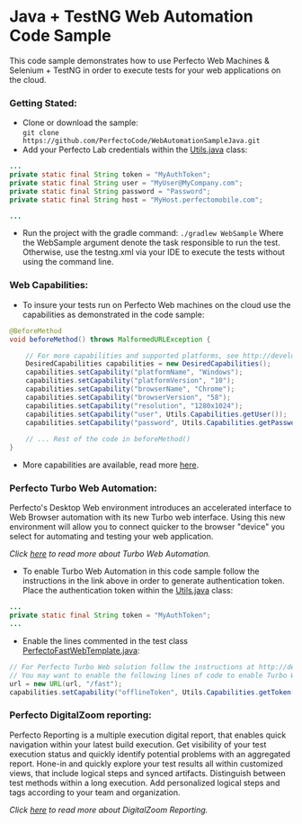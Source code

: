 # Java + TestNG Web Automation Code Sample

This code sample demonstrates how to use Perfecto Web Machines & Selenium + TestNG in order to execute tests 
for your web applications on the cloud. 

### Getting Stated: 
- Clone or download the sample:<br/> `git clone https://github.com/PerfectoCode/WebAutomationSampleJava.git`
- Add your Perfecto Lab credentials within the [Utils.java](src/test/java/Utils.java) class:
```Java
...
private static final String token = "MyAuthToken";
private static final String user = "MyUser@MyCompany.com";
private static final String password = "Password";
private static final String host = "MyHost.perfectomobile.com";

... 

```
- Run the project with the gradle command: `./gradlew WebSample` Where the WebSample argument denote the task responsible to run the test.
Otherwise, use the testng.xml via your IDE to execute the tests without using the command line. 

### Web Capabilities: 

- To insure your tests run on Perfecto Web machines on the cloud use the capabilities as demonstrated in the code sample: <br/>
```Java
@BeforeMethod
void beforeMethod() throws MalformedURLException {

    // For more capabilities and supported platforms, see http://developers.perfectomobile.com/display/PD/Supported+Platforms
    DesiredCapabilities capabilities = new DesiredCapabilities();
    capabilities.setCapability("platformName", "Windows");
    capabilities.setCapability("platformVersion", "10");
    capabilities.setCapability("browserName", "Chrome");
    capabilities.setCapability("browserVersion", "58");
    capabilities.setCapability("resolution", "1280x1024");
    capabilities.setCapability("user", Utils.Capabilities.getUser());
    capabilities.setCapability("password", Utils.Capabilities.getPassword());
    
    // ... Rest of the code in beforeMethod()
}
```

- More capabilities are available, read more [here](http://developers.perfectomobile.com/display/PD/Supported+Platforms).

### Perfecto Turbo Web Automation:

Perfecto's Desktop Web environment introduces an accelerated interface to Web Browser automation with its new Turbo web interface. Using this new environment will allow you to connect quicker to the browser "device" you select for automating and testing your web application.

*Click [here](http://developers.perfectomobile.com/display/PD/Turbo+Web+Automation) to read more about Turbo Web Automation.*

- To enable Turbo Web Automation in this code sample follow the instructions in the link above in order to generate authentication token.
Place the authentication token within the [Utils.java](src/test/java/Utils.java) class:
```Java
... 
private static final String token = "MyAuthToken";
...
```
- Enable the lines commented in the test class [PerfectoFastWebTemplate.java](src/test/java/PerfectoFastWebTemplate.java):

```Java
// For Perfecto Turbo Web solution follow the instructions at http://developers.perfectomobile.com/display/PD/Turbo+Web+Automation
// You may want to enable the following lines of code to enable Turbo Web:
url = new URL(url, "/fast");
capabilities.setCapability("offlineToken", Utils.Capabilities.getToken());
```

### Perfecto DigitalZoom reporting:

Perfecto Reporting is a multiple execution digital report, that enables quick navigation within your latest build execution. Get visibility of your test execution status and quickly identify potential problems with an aggregated report.
Hone-in and quickly explore your test results all within customized views, that include logical steps and synced artifacts. Distinguish between test methods within a long execution. Add personalized logical steps and tags according to your team and organization.

*Click [here](http://developers.perfectomobile.com/display/PD/Reporting) to read more about DigitalZoom Reporting.*